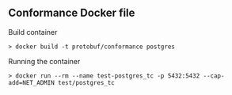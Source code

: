 ## Conformance Docker file

Build container

```
> docker build -t protobuf/conformance postgres
```

Running the container

```
> docker run --rm --name test-postgres_tc -p 5432:5432 --cap-add=NET_ADMIN test/postgres_tc
```

